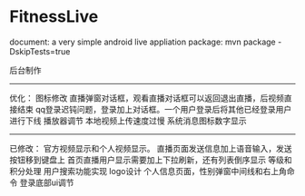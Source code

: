 # FitnessLive
document:
    a very simple android live appliation
package:
    mvn package -DskipTests=true


后台制作
 
-----------------------------------------------
优化：
图标修改
直播弹窗对话框，观看直播对话框可以返回退出直播，后视频直接结束
qq登录迟钝问题，登录加上对话框。一个用户登录后将其他已经登录用户进行下线
播放器调节
本地视频上传速度过慢
系统消息图标数字显示
______________________________________

已修改：
官方视频显示和个人视频显示。
直播页面发送信息加上语音输入，发送按钮移到键盘上
首页直播用户显示需要加上下拉刷新，还有列表倒序显示
等级和积分处理
用户搜索功能实现
logo设计
个人信息页面，性别弹窗中间线和右上角命令
登录底部ui调节


